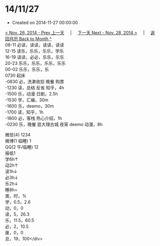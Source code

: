 # 14/11/27

* Created on 2014-11-27 00:00:00

[&lt; Nov. 26, 2014 - Prev 上一天](d26.md)     \|     [下一天 Next - Nov. 28, 2014 &gt;](d28.md)     \|     [返回月历 Back to Month ^](index.md)   
08-11 必读，读读，读读，读读  
12-15 读乐，乐乐，乐乐，学乐  
16-19 读读，必必，乐乐，乐乐  
20-23 乐乐，乐乐，乐乐，乐乐  
00-02 乐乐，乐乐，乐  
0730 起床  
-0830 必，洗漱收拾 晚餐 购票  
-1230 读，总结 反省 知乎，4h  
-1500 乐，动漫 日剧，2.5h  
-1530 学，汇编，30m  
-1600 乐，deemo，30m  
-1700 读，知乎，1h  
-1800 必，客栈 热心介绍，1h  
-0230 乐，晚餐 逛大理古城 夜宵 deemo 动漫，8h  
  
微信\(4\) 1234  
微博\(1 临睡\) 1  
QQ\(2 午/临睡\) 12  
报纸1  
学6h↑   
动2h↑   
读1h↓   
必3h↓   
乐2h↓   
睡8h=  
类，时，%  
学，0.5，2.6  
动，0，0  
读，5，26.3  
乐，11.5，60.5  
必，2，10.5  
废，0，0  
总，19，100&lt;/div&gt;

